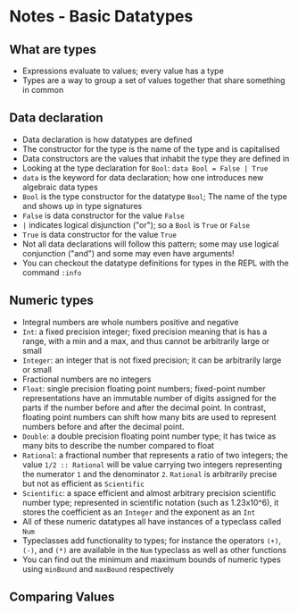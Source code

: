 # Notes - Basic Datatypes

## What are types
- Expressions evaluate to values; every value has a type
- Types are a way to group a set of values together that share something in common

## Data declaration
- Data declaration is how datatypes are defined
- The constructor for the type is the name of the type and is capitalised
- Data constructors are the values that inhabit the type they are defined in
- Looking at the type declaration for `Bool`: `data Bool = False | True`
- `data` is the keyword for data declaration; how one introduces new algebraic data types
- `Bool` is the type constructor for the datatype `Bool`; The name of the type and shows up in type signatures
- `False` is data constructor for the value `False`
- `|` indicates logical disjunction ("or"); so a `Bool` is `True` or `False`
- `True` is data constructor for the value `True`
- Not all data declarations will follow this pattern; some may use logical conjunction ("and") and some may even have arguments!
- You can checkout the datatype definitions for types in the REPL with the command `:info`

## Numeric types
- Integral numbers are whole numbers positive and negative
- `Int`: a fixed precision integer; fixed precision meaning that is has a range, with a min and a max, and thus cannot be arbitrarily large or small
- `Integer`: an integer that is not fixed precision; it can be arbitrarily large or small
- Fractional numbers are no integers
- `Float`: single precision floating point numbers; fixed-point number representations have an immutable number of digits assigned for the parts if the number before and after the decimal point. In contrast, floating point numbers can shift how many bits are used to represent numbers before and after the decimal point.
- `Double`: a double precision floating point number type; it has twice as many bits to describe the number compared to float
- `Rational`: a fractional number that represents a ratio of two integers; the value `1/2 :: Rational` will be value carrying two integers representing the numerator `1` and the denominator `2`. `Rational` is arbitrarily precise but not as efficient as `Scientific`
- `Scientific`: a space efficient and almost arbitrary precision scientific number type; represented in scientific notation (such as 1.23x10^6), it stores the coefficient as an `Integer` and the exponent as an `Int`
- All of these numeric datatypes  all have instances of a typeclass called `Num`
- Typeclasses add functionality to types; for instance the operators `(+)`, `(-)`, and `(*)` are available in the `Num` typeclass as well as other functions
- You can find out the minimum and maximum bounds of numeric types using `minBound` and `maxBound` respectively

## Comparing Values

